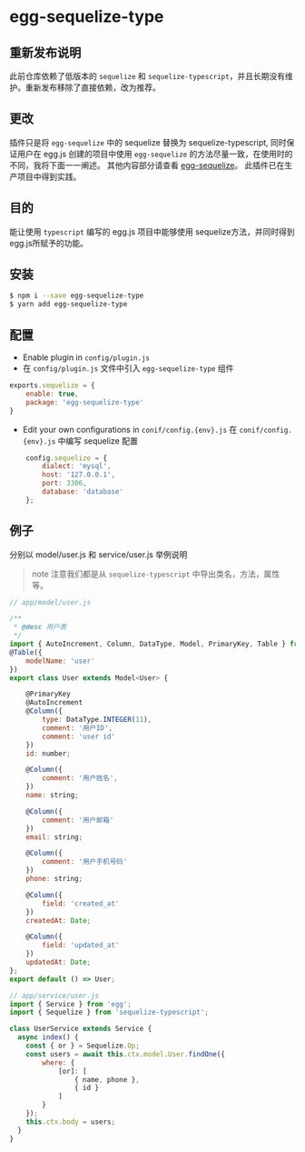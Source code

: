 # egg-sequelize-type

## 重新发布说明

此前仓库依赖了低版本的 `sequelize` 和 `sequelize-typescript`，并且长期没有维护。重新发布移除了直接依赖，改为推荐。

## 更改
插件只是将 `egg-sequelize` 中的 sequelize 替换为 sequelize-typescript, 同时保证用户在 egg.js 创建的项目中使用 `egg-sequelize` 的方法尽量一致，在使用时的不同，我将下面一一阐述。 其他内容部分请查看 [egg-sequelize]('https://github.com/eggjs/egg-sequelize')。
此插件已在生产项目中得到实践。

## 目的
能让使用 `typescript` 编写的 egg.js 项目中能够使用 sequelize方法，并同时得到egg.js所赋予的功能。

## 安装
```bash
$ npm i --save egg-sequelize-type
$ yarn add egg-sequelize-type
```

## 配置
- Enable plugin in `config/plugin.js`
- 在 `config/plugin.js` 文件中引入 `egg-sequelize-type` 组件

``` js
exports.sequelize = {
    enable: true,
    package: 'egg-sequelize-type'
}
```

- Edit your own configurations in `conif/config.{env}.js`
在 `conif/config.{env}.js` 中编写 sequelize 配置

```js
    config.sequelize = {
        dialect: 'mysql',
        host: '127.0.0.1',
        port: 3306,
        database: 'database'
    };
```

## 例子
分别以 model/user.js 和 service/user.js 举例说明
> note 注意我们都是从 `sequelize-typescript` 中导出类名，方法，属性等。

```js
// app/model/user.js

/**
 * @desc 用户表
 */
import { AutoIncrement, Column, DataType, Model, PrimaryKey, Table } from 'sequelize-typescript';
@Table({
    modelName: 'user'
})
export class User extends Model<User> {

    @PrimaryKey
    @AutoIncrement
    @Column({
        type: DataType.INTEGER(11),
        comment: '用户ID',
        comment: 'user id'
    })
    id: number;

    @Column({
        comment: '用户姓名',
    })
    name: string;

    @Column({
        comment: '用户邮箱'
    })
    email: string;

    @Column({
        comment: '用户手机号码'
    })
    phone: string;

    @Column({
        field: 'created_at'
    })
    createdAt: Date;

    @Column({
        field: 'updated_at'
    })
    updatedAt: Date;
};
export default () => User;

```

```js
// app/service/user.js
import { Service } from 'egg';
import { Sequelize } from 'sequelize-typescript';

class UserService extends Service {
  async index() {
    const { or } = Sequelize.Op;
    const users = await this.ctx.model.User.findOne({
        where: {
            [or]: [
                { name, phone },
                { id }
            ]
        }
    });
    this.ctx.body = users;
  }
}
```

